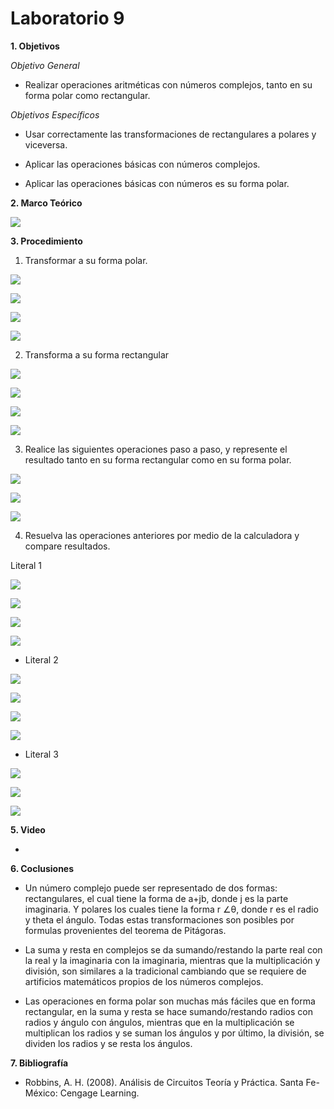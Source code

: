 # Laboratorio 9

__1. Objetivos__

*Objetivo General*

* Realizar operaciones aritméticas con números complejos, tanto en su forma polar como rectangular.


*Objetivos Específicos*

* Usar correctamente las transformaciones de rectangulares a polares y viceversa.

* Aplicar las operaciones básicas con números complejos.

*	Aplicar las operaciones básicas con números es su forma polar.



__2. Marco Teórico__ 

![](https://github.com/DiegoLimaespe/fotos-lab9/blob/main/.jpg)


__3. Procedimiento__

1.	Transformar a su forma polar.

![](https://github.com/DiegoLimaespe/fotos-lab9/blob/main/a.1.jpg)

![](https://github.com/DiegoLimaespe/fotos-lab9/blob/main/1.b.jpg)

![](https://github.com/DiegoLimaespe/fotos-lab9/blob/main/c.1.jpg)

![](https://github.com/DiegoLimaespe/fotos-lab9/blob/main/d.1.jpg)


2.	Transforma a su forma rectangular 


![](https://github.com/DiegoLimaespe/fotos-lab9/blob/main/a.2.jpg)

![](https://github.com/DiegoLimaespe/fotos-lab9/blob/main/b.2.jpg)

![](https://github.com/DiegoLimaespe/fotos-lab9/blob/main/c.2.jpg)

![](https://github.com/DiegoLimaespe/fotos-lab9/blob/main/d.2.jpg)

3.	Realice las siguientes operaciones paso a paso, y represente el resultado tanto en su forma rectangular como en su forma polar.

![](https://github.com/DiegoLimaespe/fotos-lab9/blob/main/a.3.jpg)

![](https://github.com/DiegoLimaespe/fotos-lab9/blob/main/b.3.jpg)

![](https://github.com/DiegoLimaespe/fotos-lab9/blob/main/c.3.jpg)

4.	Resuelva las operaciones anteriores por medio de la calculadora y compare resultados.

Literal 1

![](https://github.com/DiegoLimaespe/fotos-lab9/blob/main/c1a.jpg)

![](https://github.com/DiegoLimaespe/fotos-lab9/blob/main/c1b.jpg)

![](https://github.com/DiegoLimaespe/fotos-lab9/blob/main/c1c.jpg)

![](https://github.com/DiegoLimaespe/fotos-lab9/blob/main/c1d.jpg)

* Literal 2

![](https://github.com/DiegoLimaespe/fotos-lab9/blob/main/c2a.jpg)

![](https://github.com/DiegoLimaespe/fotos-lab9/blob/main/c2b.jpg)

![](https://github.com/DiegoLimaespe/fotos-lab9/blob/main/c2c.jpg)

![](https://github.com/DiegoLimaespe/fotos-lab9/blob/main/c2d.jpg)

* Literal 3

![](https://github.com/DiegoLimaespe/fotos-lab9/blob/main/c3a.jpg)

![](https://github.com/DiegoLimaespe/fotos-lab9/blob/main/c3b.jpg)

![](https://github.com/DiegoLimaespe/fotos-lab9/blob/main/c3c.jpg)

__5. Video__

* 

__6. Coclusiones__ 

*	Un número complejo puede ser representado de dos formas: rectangulares, el cual tiene la forma de a+jb, donde j es la parte imaginaria. Y polares los cuales tiene la forma r ∠θ, donde r es el radio y theta el ángulo. Todas estas transformaciones son posibles por formulas provenientes del teorema de Pitágoras.

*	La suma y resta en complejos se da sumando/restando la parte real con la real y la imaginaria con la imaginaria, mientras que la multiplicación y división, son similares a la tradicional cambiando que se requiere de artificios matemáticos propios de los números complejos.

*	Las operaciones en forma polar son muchas más fáciles que en forma rectangular, en la suma y resta se hace  sumando/restando radios con radios y ángulo con ángulos, mientras que en la multiplicación se multiplican los radios y se suman los ángulos y por último, la división, se dividen los radios y se resta los ángulos.


__7. Bibliografía__

* Robbins, A. H. (2008). Análisis de Circuitos Teoría y Práctica. Santa Fe-México: Cengage Learning.

